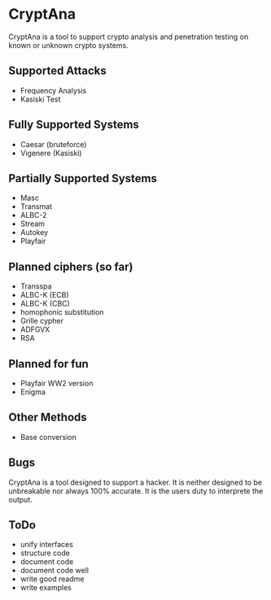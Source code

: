 # CryptAna

CryptAna is a tool to support crypto analysis and penetration testing on known or unknown crypto systems.

## Supported Attacks
 - Frequency Analysis
 - Kasiski Test

## Fully Supported Systems
 - Caesar (bruteforce)
 - Vigenere (Kasiski)

## Partially Supported Systems
 - Masc
 - Transmat
 - ALBC-2
 - Stream
 - Autokey
 - Playfair

## Planned ciphers (so far)
 - Transspa
 - ALBC-K (ECB)
 - ALBC-K (CBC)
 - homophonic substitution
 - Grille cypher
 - ADFGVX
 - RSA

## Planned for fun
 - Playfair WW2 version
 - Enigma

## Other Methods
 - Base conversion

## Bugs
CryptAna is a tool designed to support a hacker. It is neither designed to be unbreakable nor always 100% accurate. It is the users duty to interprete the output.

## ToDo
 - unify interfaces
 - structure code
 - document code
 - document code well
 - write good readme
 - write examples